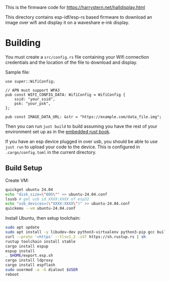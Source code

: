 This is the firmware code for https://harrystern.net/halldisplay.html

This directory contains esp-idf/esp-rs based firmware to download an image over wifi and display it on a waveshare e-ink display.

# Building

You must create a `src/config.rs` file containing your Wifi connection credentials and the location of the file to download and display.

Sample file:

```
use super::WifiConfig;

// APN must support WPA3
pub const WIFI_CONFIG_DATA: WifiConfig = WifiConfig {
    ssid: "your_ssid",
    psk: "your_psk",
};

pub const IMAGE_DATA_URL: &str = "https://example.com/data_file.img";
```

Then you can run `just build` to build assuming you have the rest of your environment set up as in the [embedded rust book](https://docs.rust-embedded.org/book/intro/install.html).

If you have an esp device plugged in over usb, you should be able to use `just run` to upload your code to the device. This is configured in `.cargo/config.toml` in the current directory.

## Build Setup

Create VM:

```sh
quickget ubuntu 24.04
echo "disk_size=\"60G\"" >> ubuntu-24.04.conf
lsusb # get usb id XXXX:XXXX of esp32
echo "usb_devices=(\"XXXX:XXXX\")" >> ubuntu-24.04.conf
quickemu --vm ubuntu-24.04.conf
```

Install Ubuntu, then setup toolchain:

```sh
sudo apt update
sudo apt install -y libudev-dev python3-virtualenv python3-pip gcc build-essential curl pkg-config git
curl --proto '=https' --tlsv1.2 -sSf https://sh.rustup.rs | sh
rustup toolchain install stable
cargo install espup
espup install
. $HOME/export.esp.sh
cargo install ldproxy
cargo install espflash
sudo usermod -a -G dialout $USER
reboot
```
